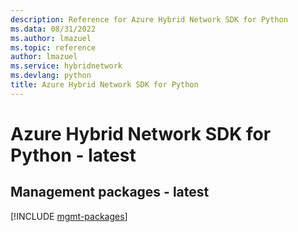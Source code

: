 ```yaml
---
description: Reference for Azure Hybrid Network SDK for Python
ms.data: 08/31/2022
ms.author: lmazuel
ms.topic: reference
author: lmazuel
ms.service: hybridnetwork
ms.devlang: python
title: Azure Hybrid Network SDK for Python
---
```

# Azure Hybrid Network SDK for Python - latest

## Management packages - latest
[!INCLUDE [mgmt-packages](hybrid-network-mgmt-index.md)]